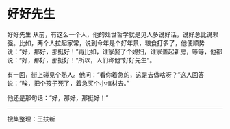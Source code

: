 # 好好先生

好好先生
从前，有这么一个人，他的处世哲学就是见人多说好话，说好总比说赖强。比如，两个人拉起家常，说到今年是个好年景，粮食打多了，他便顺势说：“好，那好，那挺好！”再比如，谁家娶了个媳妇，谁家盖起新房，等等，他都说：“好，那好，那挺好！”所以，人们称他“好好先生”。

有一回，街上碰见个熟人。他问：“看你着急的，这是去做啥呀？”这人回答说：“唉，把个孩子死了，着急买个小棺材去。”

他还是那句话：“好，那好，那挺好！”

---

搜集整理：王扶新
